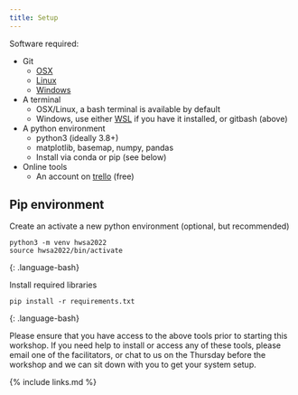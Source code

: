 ```yaml
---
title: Setup
---
```


Software required:
- Git
    - [OSX](https://git-scm.com/download/mac)
    - [Linux](https://git-scm.com/download/linux)
    - [Windows](https://git-scm.com/download/win)
- A terminal
  - OSX/Linux, a bash terminal is available by default
  - Windows, use either [WSL](https://docs.microsoft.com/en-us/windows/wsl/) if you have it installed, or gitbash (above)
- A python environment
  - python3 (ideally 3.8+)
  - matplotlib, basemap, numpy, pandas
  - Install via conda or pip (see below)
- Online tools
  - An account on [trello](https://trello.com/en) (free)


## Pip environment
Create an activate a new python environment (optional, but recommended)
~~~
python3 -m venv hwsa2022
source hwsa2022/bin/activate
~~~
{: .language-bash}

Install required libraries
~~~
pip install -r requirements.txt
~~~
{: .language-bash}


Please ensure that you have access to the above tools prior to starting this workshop.
If you need help to install or access any of these tools, please email one of the facilitators, or chat to us on the Thursday before the workshop and we can sit down with you to get your system setup.

{% include links.md %}
